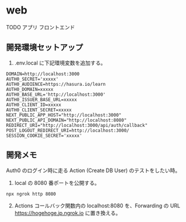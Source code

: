 # web

TODO アプリ フロントエンド

## 開発環境セットアップ

1.  .env.local に下記環境変数を追加する。

```
DOMAIN=http://localhost:3000
AUTH0_SECRET='xxxxx'
AUTH0_AUDIENCE=https://hasura.io/learn
AUTH0_DOMAIN=xxxxx
AUTH0_BASE_URL='http://localhost:3000'
AUTH0_ISSUER_BASE_URL=xxxxx
AUTH0_CLIENT_ID=xxxxx
AUTH0_CLIENT_SECRET=xxxxx
NEXT_PUBLIC_APP_HOST="http://localhost:3000"
NEXT_PUBLIC_API_DOMAIN="http://localhost:8080"
REDIRECT_URI="http://localhost:3000/api/auth/callback"
POST_LOGOUT_REDIRECT_URI=http://localhost:3000/
SESSION_COOKIE_SECRET='xxxxx'
```

## 開発メモ

Auth0 のログイン時に走る Action (Create DB User) のテストをしたい時。

1. local の 8080 番ポートを公開する。

```
npx ngrok http 8080
```

2. Actions コールバック関数内の localhost:8080 を、Forwarding の URL https://hogehoge.jp.ngrok.io に置き換える。
